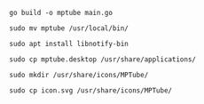 ```shell
go build -o mptube main.go
```

```shell
sudo mv mptube /usr/local/bin/
```

```shell
sudo apt install libnotify-bin
```

```shell
sudo cp mptube.desktop /usr/share/applications/
```

```shell
sudo mkdir /usr/share/icons/MPTube/
```

```shell
sudo cp icon.svg /usr/share/icons/MPTube/
```
